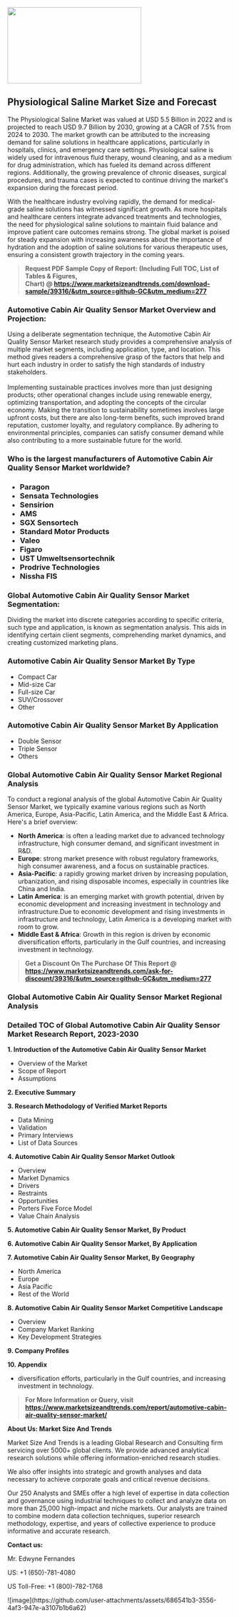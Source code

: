 <p><img class="alignnone size-medium wp-image-20088" src="https://ffe5etoiles.com/wp-content/uploads/2024/12/MST1-300x171.png" alt="" width="300" height="171" /></p><h2>Physiological Saline Market Size and Forecast</h2><p>The Physiological Saline Market was valued at USD 5.5 Billion in 2022 and is projected to reach USD 9.7 Billion by 2030, growing at a CAGR of 7.5% from 2024 to 2030. The market growth can be attributed to the increasing demand for saline solutions in healthcare applications, particularly in hospitals, clinics, and emergency care settings. Physiological saline is widely used for intravenous fluid therapy, wound cleaning, and as a medium for drug administration, which has fueled its demand across different regions. Additionally, the growing prevalence of chronic diseases, surgical procedures, and trauma cases is expected to continue driving the market's expansion during the forecast period.</p><p>With the healthcare industry evolving rapidly, the demand for medical-grade saline solutions has witnessed significant growth. As more hospitals and healthcare centers integrate advanced treatments and technologies, the need for physiological saline solutions to maintain fluid balance and improve patient care outcomes remains strong. The global market is poised for steady expansion with increasing awareness about the importance of hydration and the adoption of saline solutions for various therapeutic uses, ensuring a consistent growth trajectory in the coming years.</p></p><blockquote id="" class=""><strong>Request PDF Sample Copy of Report: (Including Full TOC, List of Tables &amp; Figures, Chart)&nbsp;@&nbsp;<strong><a href="https://www.marketsizeandtrends.com/download-sample/39316/&utm_source=github-GC&utm_medium=277" target="_blank">https://www.marketsizeandtrends.com/download-sample/39316/&utm_source=github-GC&utm_medium=277</a></strong></strong></blockquote><h3 id="" class="">Automotive Cabin Air Quality Sensor Market&nbsp;Overview and Projection:</h3><p id="" class="">Using a deliberate segmentation technique, the Automotive Cabin Air Quality Sensor Market research study provides a comprehensive analysis of multiple market segments, including application, type, and location. This method gives readers a comprehensive grasp of the factors that help and hurt each industry in order to satisfy the high standards of industry stakeholders. <br /> <br />Implementing sustainable practices involves more than just designing products; other operational changes include using renewable energy, optimizing transportation, and adopting the concepts of the circular economy. Making the transition to sustainability sometimes involves large upfront costs, but there are also long-term benefits, such improved brand reputation, customer loyalty, and regulatory compliance. By adhering to environmental principles, companies can satisfy consumer demand while also contributing to a more sustainable future for the world.</p><h3 id="" class="">Who is the largest manufacturers of&nbsp;Automotive Cabin Air Quality Sensor Market worldwide?</h3><h3 class=""><p><ul><li>Paragon </li><li> Sensata Technologies </li><li> Sensirion </li><li> AMS </li><li> SGX Sensortech </li><li> Standard Motor Products </li><li> Valeo </li><li> Figaro </li><li> UST Umweltsensortechnik </li><li> Prodrive Technologies </li><li> Nissha FIS</li></ul></p></h3><h3 id="" class="">Global&nbsp;Automotive Cabin Air Quality Sensor Market Segmentation:</h3><p id="" class="">Dividing the market into discrete categories according to specific criteria, such type and application, is known as segmentation analysis. This aids in identifying certain client segments, comprehending market dynamics, and creating customized marketing plans.</p><h3 id="" class="">Automotive Cabin Air Quality Sensor Market&nbsp;By Type</h3><p><p><ul><li>Compact Car </li><li> Mid-size Car </li><li> Full-size Car </li><li> SUV/Crossover </li><li> Other</p></li></ul></p></p><h3 id="" class="">Automotive Cabin Air Quality Sensor Market&nbsp;By Application</h3><p class=""><p><ul><li>Double Sensor </li><li> Triple Sensor </li><li> Others</li></ul></p></p><h3 id="" class="">Global Automotive Cabin Air Quality Sensor Market Regional Analysis</h3><p id="" class="">To conduct a regional analysis of the global Automotive Cabin Air Quality Sensor Market, we typically examine various regions such as North America, Europe, Asia-Pacific, Latin America, and the Middle East &amp; Africa. Here's a brief overview:</p><ul><li><strong>North America</strong>: is often a leading market due to advanced technology infrastructure, high consumer demand, and significant investment in R&amp;D.</li><li><strong>Europe</strong>: strong market presence with robust regulatory frameworks, high consumer awareness, and a focus on sustainable practices.</li><li><strong>Asia-Pacific</strong>: a rapidly growing market driven by increasing population, urbanization, and rising disposable incomes, especially in countries like China and India.</li><li><strong>Latin America</strong>: is an emerging market with growth potential, driven by economic development and increasing investment in technology and infrastructure.Due to economic development and rising investments in infrastructure and technology, Latin America is a developing market with room to grow.</li><li><strong>Middle East &amp; Africa</strong>: Growth in this region is driven by economic diversification efforts, particularly in the Gulf countries, and increasing investment in technology.</li></ul><blockquote id="" class=""><strong>Get a Discount On The Purchase Of This Report @ <strong><a href="https://www.marketsizeandtrends.com/ask-for-discount/39316/&utm_source=github-GC&utm_medium=277" target="_blank">https://www.marketsizeandtrends.com/ask-for-discount/39316/&utm_source=github-GC&utm_medium=277</a></strong></strong></blockquote><h3 id="" class="">Global Automotive Cabin Air Quality Sensor Market Regional Analysis</h3><h3 id="" class="">Detailed TOC of Global Automotive Cabin Air Quality Sensor Market Research Report, 2023-2030</h3><p id="" class=""><strong>1. Introduction of the Automotive Cabin Air Quality Sensor Market</strong></p><ul><li>Overview of the Market</li><li>Scope of Report</li><li>Assumptions</li></ul><p id="" class=""><strong>2. Executive Summary</strong></p><p id="" class=""><strong>3. Research Methodology of Verified Market Reports</strong></p><ul><li>Data Mining</li><li>Validation</li><li>Primary Interviews</li><li>List of Data Sources</li></ul><p id="" class=""><strong>4. Automotive Cabin Air Quality Sensor Market Outlook</strong></p><ul><li>Overview</li><li>Market Dynamics</li><li>Drivers</li><li>Restraints</li><li>Opportunities</li><li>Porters Five Force Model</li><li>Value Chain Analysis</li></ul><p id="" class=""><strong>5. Automotive Cabin Air Quality Sensor Market, By Product</strong></p><p id="" class=""><strong>6. Automotive Cabin Air Quality Sensor Market, By Application</strong></p><p id="" class=""><strong>7. Automotive Cabin Air Quality Sensor Market, By Geography</strong></p><ul><li>North America</li><li>Europe</li><li>Asia Pacific</li><li>Rest of the World</li></ul><p id="" class=""><strong>8. Automotive Cabin Air Quality Sensor Market Competitive Landscape</strong></p><ul><li>Overview</li><li>Company Market Ranking</li><li>Key Development Strategies</li></ul><p id="" class=""><strong>9. Company Profiles</strong></p><p id="" class=""><strong>10. Appendix</strong></p><ul><li>diversification efforts, particularly in the Gulf countries, and increasing investment in technology.</li></ul><blockquote id="" class=""><strong>For More Information or Query, visit <strong><strong><a href="https://www.marketsizeandtrends.com/report/automotive-cabin-air-quality-sensor-market/" target="_blank">https://www.marketsizeandtrends.com/report/automotive-cabin-air-quality-sensor-market/</a></strong></strong></strong></blockquote><p id="" class=""><strong>About Us: Market Size And Trends</strong></p><p id="" class="">Market Size And Trends is a leading Global Research and Consulting firm servicing over 5000+ global clients. We provide advanced analytical research solutions while offering information-enriched research studies.</p><p id="" class="">We also offer insights into strategic and growth analyses and data necessary to achieve corporate goals and critical revenue decisions.</p><p id="" class="">Our 250 Analysts and SMEs offer a high level of expertise in data collection and governance using industrial techniques to collect and analyze data on more than 25,000 high-impact and niche markets. Our analysts are trained to combine modern data collection techniques, superior research methodology, expertise, and years of collective experience to produce informative and accurate research.</p><p id="" class=""><strong>Contact us:</strong></p><p id="" class="">Mr. Edwyne Fernandes</p><p id="" class="">US: +1 (650)-781-4080</p><p id="" class="">US Toll-Free: +1 (800)-782-1768</p>
![image](https://github.com/user-attachments/assets/686541b3-3556-4af3-947e-a3107b1b6a62)

